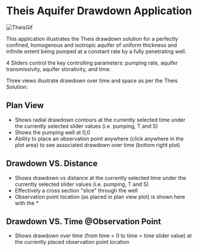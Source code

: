 # Theis Aquifer Drawdown Application

![TheisGif](https://github.com/user-attachments/assets/5d6830de-ede5-48ba-8dc5-9097d24310c3)

This application illustrates the Theis drawdown solution for a perfectly confined, homogenous and isotropic aquifer of uniform thickness and infinite extent being pumped at a constant rate by a fully penetrating well.

4 Sliders control the key controlling parameters: pumping rate, aquifer transmissivity, aquifer storativity, and time.

Three views illustrate drawdown over time and space as per the Theis Solution:

## Plan View
- Shows radial drawdown contours at the currently selected time under the currently selected slider values (i.e. pumping, T and S)
- Shows the pumping well at 0,0
- Ability to place an observation point anywhere (click anywhere in the plot area) to see associated drawdown over time (bottom right plot)

## Drawdown VS. Distance
- Shows drawdown vs distance at the currently selected time under the currently selected slider values (i.e. pumping, T and S)
- Effectively a cross section "slice" through the well
- Observation point location (as placed in plan view plot) is shown here with the *

## Drawdown VS. Time @Observation Point
- Shows drawdown over time (from time = 0 to time = time slider value) at the currently placed observation point location
